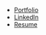 -   [Portfolio](https://www.namitoyokota.com)
-   [LinkedIn](https://www.linkedin.com/in/namito)
-   [Resume](./resume.md)
